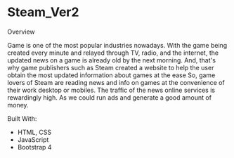 # Steam_Ver2

Overview

Game is one of the most popular industries nowadays. With the game being created every minute and relayed through TV, radio, and the internet, the updated news on a game is already old by the next morning. And, that's why game publishers such as Steam created a website to help the user obtain the most updated information about games at the ease
So, game lovers of Steam are reading news and info on games at the convenience of their work desktop or mobiles. The traffic of the news online services is rewardingly high. As we could run ads and generate a good amount of money.


Built With:
- HTML, CSS
- JavaScript
- Bootstrap 4 
